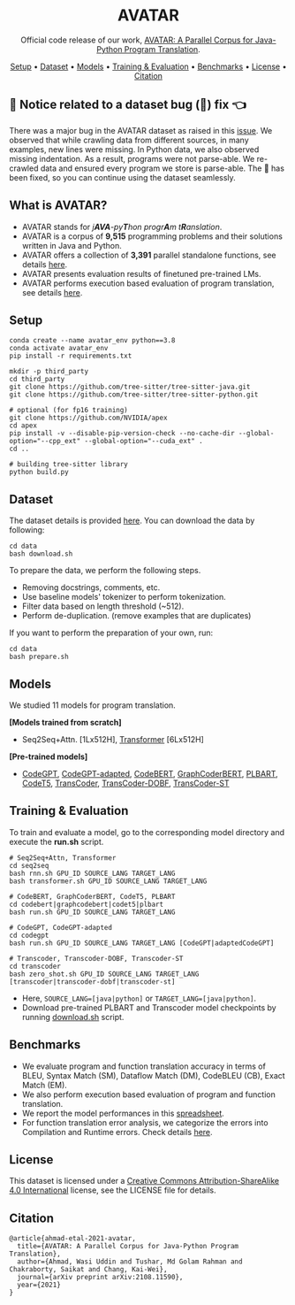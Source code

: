 <div align="center">

<h1>AVATAR</h1>

Official code release of our
work, [AVATAR: A Parallel Corpus for Java-Python Program Translation](https://arxiv.org/abs/2108.11590).

<p align="center">
  <a href="#setup">Setup</a> •
  <a href="#dataset">Dataset</a> •
  <a href="#models">Models</a> •
  <a href="#training--evaluation">Training & Evaluation</a> •
  <a href="#benchmarks">Benchmarks</a> •
  <a href="#license">License</a> • 
  <a href="#citation">Citation</a>
</p>

</div>

## :mega: Notice related to a dataset bug (:bug:) fix :point_left:

There was a major bug in the AVATAR dataset as raised in this [issue](https://github.com/wasiahmad/AVATAR/issues/5). We observed that while crawling data from different sources, in many examples, new lines were missing. In Python data, we also observed missing indentation. As a result, programs were not parse-able. We re-crawled data and ensured every program we store is parse-able. The :bug: has been fixed, so you can continue using the dataset seamlessly. 


## What is AVATAR?

- AVATAR stands for *j**AVA**-py**T**hon progr**A**m t**R**anslation*.
- AVATAR is a corpus of **9,515** programming problems and their solutions written in Java and Python.
- AVATAR offers a collection of **3,391** parallel standalone functions, see details [here](https://github.com/wasiahmad/AVATAR/tree/main/data).
- AVATAR presents evaluation results of finetuned pre-trained LMs.
- AVATAR performs execution based evaluation of program translation, see details [here](https://github.com/wasiahmad/AVATAR/tree/main/test_cases).

## Setup

```
conda create --name avatar_env python==3.8
conda activate avatar_env
pip install -r requirements.txt

mkdir -p third_party
cd third_party
git clone https://github.com/tree-sitter/tree-sitter-java.git
git clone https://github.com/tree-sitter/tree-sitter-python.git

# optional (for fp16 training)
git clone https://github.com/NVIDIA/apex
cd apex
pip install -v --disable-pip-version-check --no-cache-dir --global-option="--cpp_ext" --global-option="--cuda_ext" .
cd ..

# building tree-sitter library
python build.py
```

## Dataset

The dataset details is provided [here](https://github.com/wasiahmad/Pri_AVATAR/blob/main/data/README.md). You can download the data by following:

```
cd data
bash download.sh
``` 

To prepare the data, we perform the following steps.

- Removing docstrings, comments, etc.
- Use baseline models' tokenizer to perform tokenization.
- Filter data based on length threshold (~512).
- Perform de-duplication. (remove examples that are duplicates)

If you want to perform the preparation of your own, run:

```
cd data
bash prepare.sh
```

## Models

We studied 11 models for program translation.

**[Models trained from scratch]** 
- Seq2Seq+Attn. [1Lx512H], [Transformer](https://papers.nips.cc/paper/2017/file/3f5ee243547dee91fbd053c1c4a845aa-Paper.pdf) [6Lx512H]

**[Pre-trained models]** 
- [CodeGPT](https://arxiv.org/abs/2102.04664), [CodeGPT-adapted](https://arxiv.org/abs/2102.04664), [CodeBERT](https://www.aclweb.org/anthology/2020.findings-emnlp.139/), [GraphCoderBERT](https://openreview.net/pdf?id=jLoC4ez43PZ), [PLBART](https://arxiv.org/abs/2103.06333), [CodeT5](https://arxiv.org/abs/2109.00859), [TransCoder](https://papers.nips.cc/paper/2020/hash/ed23fbf18c2cd35f8c7f8de44f85c08d-Abstract.html), [TransCoder-DOBF](https://arxiv.org/abs/2102.07492), [TransCoder-ST](https://arxiv.org/pdf/2110.06773.pdf)

## Training & Evaluation

To train and evaluate a model, go to the corresponding model directory and execute the **run.sh** script.

```
# Seq2Seq+Attn, Transformer
cd seq2seq
bash rnn.sh GPU_ID SOURCE_LANG TARGET_LANG
bash transformer.sh GPU_ID SOURCE_LANG TARGET_LANG

# CodeBERT, GraphCoderBERT, CodeT5, PLBART
cd codebert|graphcodebert|codet5|plbart
bash run.sh GPU_ID SOURCE_LANG TARGET_LANG

# CodeGPT, CodeGPT-adapted
cd codegpt
bash run.sh GPU_ID SOURCE_LANG TARGET_LANG [CodeGPT|adaptedCodeGPT]

# Transcoder, Transcoder-DOBF, Transcoder-ST 
cd transcoder
bash zero_shot.sh GPU_ID SOURCE_LANG TARGET_LANG [transcoder|transcoder-dobf|transcoder-st]
```

- Here, `SOURCE_LANG=[java|python]` or `TARGET_LANG=[java|python]`.
- Download pre-trained PLBART and Transcoder model checkpoints by running
  [download.sh](https://github.com/wasiahmad/AVATAR/blob/main/download.sh) script.

## Benchmarks

- We evaluate program and function translation accuracy in terms of BLEU, Syntax Match (SM), Dataflow Match (DM), CodeBLEU (CB), Exact Match (EM).
- We also perform execution based evaluation of program and function translation.
- We report the model performances in this [spreadsheet](https://docs.google.com/spreadsheets/d/12aFLXDrR3nTXCI_GmG8qqoMKmdSsWkxECKTleQkq5ZU/edit#gid=0).
- For function translation error analysis, we categorize the errors into Compilation and Runtime errors. Check details 
[here](https://github.com/wasiahmad/AVATAR/blob/main/evaluation/classify_errors.py).

## License

This dataset is licensed under
a [Creative Commons Attribution-ShareAlike 4.0 International](https://creativecommons.org/licenses/by-sa/4.0/) license,
see the LICENSE file for details.

## Citation

```
@article{ahmad-etal-2021-avatar,
  title={AVATAR: A Parallel Corpus for Java-Python Program Translation},
  author={Ahmad, Wasi Uddin and Tushar, Md Golam Rahman and Chakraborty, Saikat and Chang, Kai-Wei},
  journal={arXiv preprint arXiv:2108.11590},
  year={2021}
}
```
